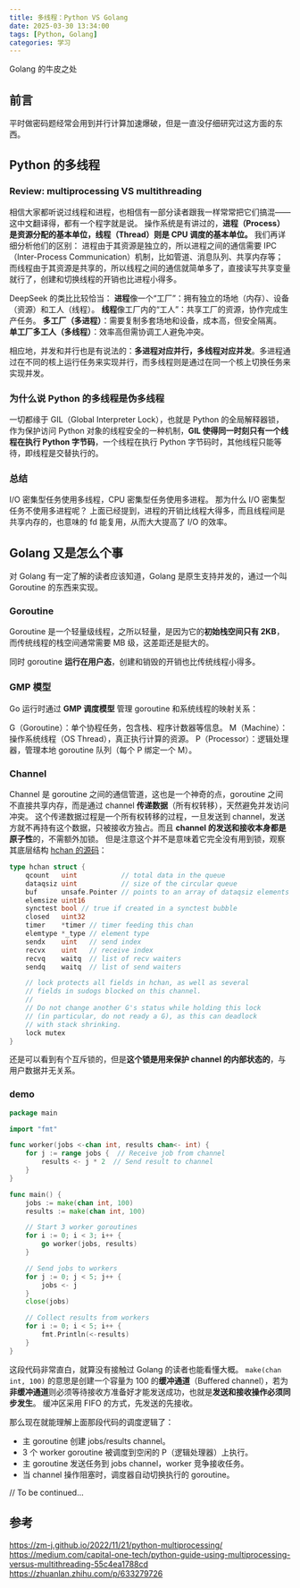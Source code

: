 ```yaml
---
title: 多线程：Python VS Golang
date: 2025-03-30 13:34:00
tags: [Python, Golang]
categories: 学习
---
```


Golang 的牛皮之处
<!--more-->

## 前言

平时做密码题经常会用到并行计算加速爆破，但是一直没仔细研究过这方面的东西。

## Python 的多线程

### Review: multiprocessing VS multithreading

相信大家都听说过线程和进程，也相信有一部分读者跟我一样常常把它们搞混——这中文翻译得，都有一个程字就是说。
操作系统是有讲过的，**进程（Process）是资源分配的基本单位，线程（Thread）则是 CPU 调度的基本单位。**
我们再详细分析他们的区别：
进程由于其资源是独立的，所以进程之间的通信需要 IPC（Inter-Process Communication）机制，比如管道、消息队列、共享内存等；而线程由于其资源是共享的，所以线程之间的通信就简单多了，直接读写共享变量就行了，创建和切换线程的开销也比进程小得多。

DeepSeek 的类比比较恰当：
**进程**像一个“工厂”：拥有独立的场地（内存）、设备（资源）和工人（线程）。
**线程**像工厂内的“工人”：共享工厂的资源，协作完成生产任务。
**多工厂（多进程）**：需要复制多套场地和设备，成本高，但安全隔离。
**单工厂多工人（多线程）**：效率高但需协调工人避免冲突。

相应地，并发和并行也是有说法的：**多进程对应并行，多线程对应并发**。多进程通过在不同的核上运行任务来实现并行，而多线程则是通过在同一个核上切换任务来实现并发。

### 为什么说 Python 的多线程是伪多线程

一切都缘于 GIL（Global Interpreter Lock），也就是 Python 的全局解释器锁，作为保护访问 Python 对象的线程安全的一种机制，**GIL 使得同一时刻只有一个线程在执行 Python 字节码**，一个线程在执行 Python 字节码时，其他线程只能等待，即线程是交替执行的。

### 总结

I/O 密集型任务使用多线程，CPU 密集型任务使用多进程。
那为什么 I/O 密集型任务不使用多进程呢？
上面已经提到，进程的开销比线程大得多，而且线程间是共享内存的，也意味的 fd 能复用，从而大大提高了 I/O 的效率。

## Golang 又是怎么个事

对 Golang 有一定了解的读者应该知道，Golang 是原生支持并发的，通过一个叫 Goroutine 的东西来实现。

### Goroutine

Goroutine 是一个轻量级线程，之所以轻量，是因为它的**初始栈空间只有 2KB**，而传统线程的栈空间通常需要 MB 级，这差距还是挺大的。

同时 goroutine **运行在用户态**，创建和销毁的开销也比传统线程小得多。

### GMP 模型

Go 运行时通过 **GMP 调度模型** 管理 goroutine 和系统线程的映射关系：

G（Goroutine）：单个协程任务，包含栈、程序计数器等信息。
M（Machine）：操作系统线程（OS Thread），真正执行计算的资源。
P（Processor）：逻辑处理器，管理本地 goroutine 队列（每个 P 绑定一个 M）。

### Channel

Channel 是 goroutine 之间的通信管道，这也是一个神奇的点，goroutine 之间不直接共享内存，而是通过 channel **传递数据**（所有权转移），天然避免并发访问冲突。
这个传递数据过程是一个所有权转移的过程，一旦发送到 channel，发送方就不再持有这个数据，只被接收方独占。而且 **channel 的发送和接收本身都是原子性**的，不需额外加锁。
但是注意这个并不是意味着它完全没有用到锁，观察其底层结构 [hchan 的源码](https://go.dev/src/runtime/chan.go)：

```go
type hchan struct {
    qcount   uint           // total data in the queue
    dataqsiz uint           // size of the circular queue
    buf      unsafe.Pointer // points to an array of dataqsiz elements
    elemsize uint16
    synctest bool // true if created in a synctest bubble
    closed   uint32
    timer    *timer // timer feeding this chan
    elemtype *_type // element type
    sendx    uint   // send index
    recvx    uint   // receive index
    recvq    waitq  // list of recv waiters
    sendq    waitq  // list of send waiters

    // lock protects all fields in hchan, as well as several
    // fields in sudogs blocked on this channel.
    //
    // Do not change another G's status while holding this lock
    // (in particular, do not ready a G), as this can deadlock
    // with stack shrinking.
    lock mutex
}
```

还是可以看到有个互斥锁的，但是**这个锁是用来保护 channel 的内部状态的**，与用户数据并无关系。

### demo

```go
package main

import "fmt"

func worker(jobs <-chan int, results chan<- int) {
    for j := range jobs {  // Receive job from channel
        results <- j * 2  // Send result to channel
    }
}

func main() {
    jobs := make(chan int, 100)
    results := make(chan int, 100)

    // Start 3 worker goroutines
    for i := 0; i < 3; i++ {
        go worker(jobs, results)
    }

    // Send jobs to workers
    for j := 0; j < 5; j++ {
        jobs <- j
    }
    close(jobs)

    // Collect results from workers
    for i := 0; i < 5; i++ {
        fmt.Println(<-results)
    }
}
```

这段代码非常直白，就算没有接触过 Golang 的读者也能看懂大概。
`make(chan int, 100)` 的意思是创建一个容量为 100 的**缓冲通道**（Buffered channel），若为**非缓冲通道**则必须等待接收方准备好才能发送成功，也就是**发送和接收操作必须同步发生**。
缓冲区采用 FIFO 的方式，先发送的先接收。

那么现在就能理解上面那段代码的调度逻辑了：

* 主 goroutine 创建 jobs/results channel。
* 3 个 worker goroutine 被调度到空闲的 P（逻辑处理器）上执行。
* 主 goroutine 发送任务到 jobs channel，worker 竞争接收任务。
* 当 channel 操作阻塞时，调度器自动切换执行的 goroutine。

// To be continued...

## 参考

<https://zm-j.github.io/2022/11/21/python-multiprocessing/>
<https://medium.com/capital-one-tech/python-guide-using-multiprocessing-versus-multithreading-55c4ea1788cd>
<https://zhuanlan.zhihu.com/p/633279726>

